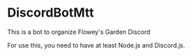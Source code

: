# DiscordBotMtt
This is a bot to organize Flowey's Garden Discord

For use this, you need to have at least Node.js and Discord.js.
